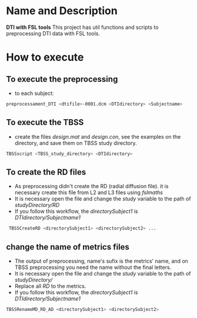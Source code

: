 # Name and Description 
**DTI with FSL tools** This project has util functions and scripts to preprocessing DTI data with FSL tools.

# How to execute

## To execute the preprocessing
 * to each subject:
  ```bash
  preprocessament_DTI <dtifile>-0001.dcm <DTIdirectory> <Subjectname>
  ```

## To execute the TBSS
  * create the files _design.mat_ and _design.con_, see the examples on the directory, and save them on TBSS study directory. 

  ```bash
  TBSSscript <TBSS_study_directory> <DTIdirectory> 
  ```
  
## To create the RD files
 * As preprocessing didn't create the RD (radial diffusion file). it is necessary create this file from L2 and L3 files using _fslmaths_
 * It is necessary open the file and change the _study_ variable to the path of _studyDirectory/RD_
 * If you follow this workflow, the *directorySubject1* is *DTIdirectory/Subjectname1*

 ```bash
  TBSSCreateRD <directorySubject1> <directorySubject2> ...
  ```
  
## change the name of metrics files
 * The output of preprocessing, name's sufix is the metrics' name, and on TBSS preprocessing you need the name without the final letters.
 * It is necessary open the file and change the _study_ variable to the path of _studyDirectory/<metric>_
 * Replace all _RD_ to the metrics.
 * If you follow this workflow, the *directorySubject1* is *DTIdirectory/Subjectname1*

  ```bash
  TBSSRenameMD_RD_AD <directorySubject1> <directorySubject2>
  ```
